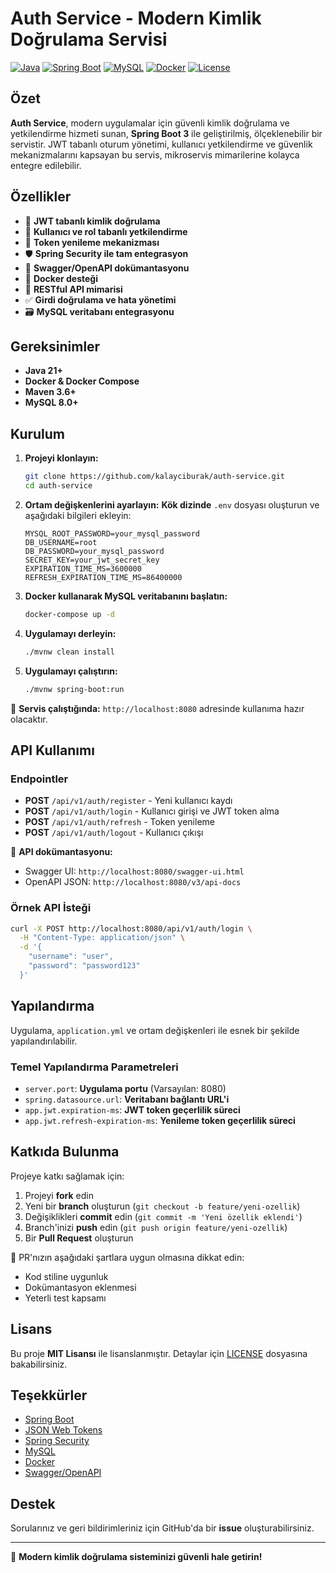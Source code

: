 # Auth Service - Modern Kimlik Doğrulama Servisi

[![Java](https://img.shields.io/badge/Java-21-orange.svg)](https://openjdk.org/projects/jdk/21/)
[![Spring Boot](https://img.shields.io/badge/Spring%20Boot-3.4.2-brightgreen.svg)](https://spring.io/projects/spring-boot)
[![MySQL](https://img.shields.io/badge/MySQL-Latest-blue.svg)](https://www.mysql.com/)
[![Docker](https://img.shields.io/badge/Docker-Enabled-blue.svg)](https://www.docker.com/)
[![License](https://img.shields.io/badge/License-MIT-blue.svg)](LICENSE.txt)

## Özet

**Auth Service**, modern uygulamalar için güvenli kimlik doğrulama ve yetkilendirme hizmeti sunan, **Spring Boot 3** ile
geliştirilmiş, ölçeklenebilir bir servistir. JWT tabanlı oturum yönetimi, kullanıcı yetkilendirme ve güvenlik mekanizmalarını
kapsayan bu servis, mikroservis mimarilerine kolayca entegre edilebilir.

## Özellikler

- 🔐 **JWT tabanlı kimlik doğrulama**
- 👥 **Kullanıcı ve rol tabanlı yetkilendirme**
- 🔄 **Token yenileme mekanizması**
- 🛡️ **Spring Security ile tam entegrasyon**
- 📝 **Swagger/OpenAPI dokümantasyonu**
- 🐳 **Docker desteği**
- 🎯 **RESTful API mimarisi**
- ✅ **Girdi doğrulama ve hata yönetimi**
- 🗃️ **MySQL veritabanı entegrasyonu**

## Gereksinimler

- **Java 21+**
- **Docker & Docker Compose**
- **Maven 3.6+**
- **MySQL 8.0+**

## Kurulum

1. **Projeyi klonlayın:**
   ```bash
   git clone https://github.com/kalayciburak/auth-service.git
   cd auth-service
   ```

2. **Ortam değişkenlerini ayarlayın:**
   **Kök dizinde** `.env` dosyası oluşturun ve aşağıdaki bilgileri ekleyin:
   ```properties
   MYSQL_ROOT_PASSWORD=your_mysql_password
   DB_USERNAME=root
   DB_PASSWORD=your_mysql_password
   SECRET_KEY=your_jwt_secret_key
   EXPIRATION_TIME_MS=3600000
   REFRESH_EXPIRATION_TIME_MS=86400000
   ```

3. **Docker kullanarak MySQL veritabanını başlatın:**
   ```bash
   docker-compose up -d
   ```

4. **Uygulamayı derleyin:**
   ```bash
   ./mvnw clean install
   ```

5. **Uygulamayı çalıştırın:**
   ```bash
   ./mvnw spring-boot:run
   ```

📌 **Servis çalıştığında:** `http://localhost:8080` adresinde kullanıma hazır olacaktır.

## API Kullanımı

### Endpointler

- **POST** `/api/v1/auth/register` - Yeni kullanıcı kaydı
- **POST** `/api/v1/auth/login` - Kullanıcı girişi ve JWT token alma
- **POST** `/api/v1/auth/refresh` - Token yenileme
- **POST** `/api/v1/auth/logout` - Kullanıcı çıkışı

🔹 **API dokümantasyonu:**

- Swagger UI: `http://localhost:8080/swagger-ui.html`
- OpenAPI JSON: `http://localhost:8080/v3/api-docs`

### Örnek API İsteği

```bash
curl -X POST http://localhost:8080/api/v1/auth/login \
  -H "Content-Type: application/json" \
  -d '{
    "username": "user",
    "password": "password123"
  }'
```

## Yapılandırma

Uygulama, `application.yml` ve ortam değişkenleri ile esnek bir şekilde yapılandırılabilir.

### Temel Yapılandırma Parametreleri

- `server.port`: **Uygulama portu** (Varsayılan: 8080)
- `spring.datasource.url`: **Veritabanı bağlantı URL'i**
- `app.jwt.expiration-ms`: **JWT token geçerlilik süreci**
- `app.jwt.refresh-expiration-ms`: **Yenileme token geçerlilik süreci**

## Katkıda Bulunma

Projeye katkı sağlamak için:

1. Projeyi **fork** edin
2. Yeni bir **branch** oluşturun (`git checkout -b feature/yeni-ozellik`)
3. Değişiklikleri **commit** edin (`git commit -m 'Yeni özellik eklendi'`)
4. Branch'inizi **push** edin (`git push origin feature/yeni-ozellik`)
5. Bir **Pull Request** oluşturun

🔹 PR'nızın aşağıdaki şartlara uygun olmasına dikkat edin:

- Kod stiline uygunluk
- Dokümantasyon eklenmesi
- Yeterli test kapsamı

## Lisans

Bu proje **MIT Lisansı** ile lisanslanmıştır. Detaylar için [LICENSE](LICENSE) dosyasına bakabilirsiniz.

## Teşekkürler

- [Spring Boot](https://spring.io/projects/spring-boot)
- [JSON Web Tokens](https://jwt.io/)
- [Spring Security](https://spring.io/projects/spring-security)
- [MySQL](https://www.mysql.com/)
- [Docker](https://www.docker.com/)
- [Swagger/OpenAPI](https://swagger.io/)

## Destek

Sorularınız ve geri bildirimleriniz için GitHub'da bir **issue** oluşturabilirsiniz.

---
💙 **Modern kimlik doğrulama sisteminizi güvenli hale getirin!**